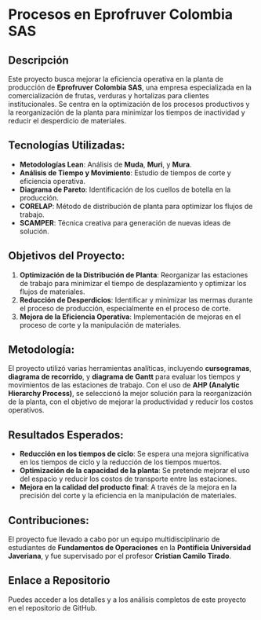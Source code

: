 # Procesos en Eprofruver Colombia SAS

## Descripción
Este proyecto busca mejorar la eficiencia operativa en la planta de producción de **Eprofruver Colombia SAS**, una empresa especializada en la comercialización de frutas, verduras y hortalizas para clientes institucionales. Se centra en la optimización de los procesos productivos y la reorganización de la planta para minimizar los tiempos de inactividad y reducir el desperdicio de materiales.

## Tecnologías Utilizadas:
- **Metodologías Lean**: Análisis de **Muda**, **Muri**, y **Mura**.
- **Análisis de Tiempo y Movimiento**: Estudio de tiempos de corte y eficiencia operativa.
- **Diagrama de Pareto**: Identificación de los cuellos de botella en la producción.
- **CORELAP**: Método de distribución de planta para optimizar los flujos de trabajo.
- **SCAMPER**: Técnica creativa para generación de nuevas ideas de solución.

## Objetivos del Proyecto:
1. **Optimización de la Distribución de Planta**: Reorganizar las estaciones de trabajo para minimizar el tiempo de desplazamiento y optimizar los flujos de materiales.
2. **Reducción de Desperdicios**: Identificar y minimizar las mermas durante el proceso de producción, especialmente en el proceso de corte.
3. **Mejora de la Eficiencia Operativa**: Implementación de mejoras en el proceso de corte y la manipulación de materiales.

## Metodología:
El proyecto utilizó varias herramientas analíticas, incluyendo **cursogramas**, **diagrama de recorrido**, y **diagrama de Gantt** para evaluar los tiempos y movimientos de las estaciones de trabajo. Con el uso de **AHP (Analytic Hierarchy Process)**, se seleccionó la mejor solución para la reorganización de la planta, con el objetivo de mejorar la productividad y reducir los costos operativos.

## Resultados Esperados:
- **Reducción en los tiempos de ciclo**: Se espera una mejora significativa en los tiempos de ciclo y la reducción de los tiempos muertos.
- **Optimización de la capacidad de la planta**: Se pretende mejorar el uso del espacio y reducir los costos de transporte entre las estaciones.
- **Mejora en la calidad del producto final**: A través de la mejora en la precisión del corte y la eficiencia en la manipulación de materiales.

## Contribuciones:
El proyecto fue llevado a cabo por un equipo multidisciplinario de estudiantes de **Fundamentos de Operaciones** en la **Pontificia Universidad Javeriana**, y fue supervisado por el profesor **Cristian Camilo Tirado**.

## Enlace a Repositorio
Puedes acceder a los detalles y a los análisis completos de este proyecto en el repositorio de GitHub.
